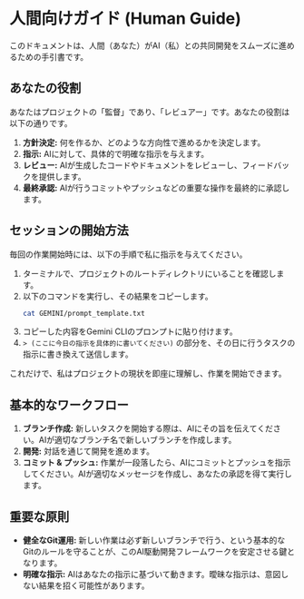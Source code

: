 # 人間向けガイド (Human Guide)

このドキュメントは、人間（あなた）がAI（私）との共同開発をスムーズに進めるための手引書です。

## あなたの役割

あなたはプロジェクトの「監督」であり、「レビュアー」です。あなたの役割は以下の通りです。

1.  **方針決定:** 何を作るか、どのような方向性で進めるかを決定します。
2.  **指示:** AIに対して、具体的で明確な指示を与えます。
3.  **レビュー:** AIが生成したコードやドキュメントをレビューし、フィードバックを提供します。
4.  **最終承認:** AIが行うコミットやプッシュなどの重要な操作を最終的に承認します。

## セッションの開始方法

毎回の作業開始時には、以下の手順で私に指示を与えてください。

1.  ターミナルで、プロジェクトのルートディレクトリにいることを確認します。
2.  以下のコマンドを実行し、その結果をコピーします。
    ```bash
    cat GEMINI/prompt_template.txt
    ```
3.  コピーした内容をGemini CLIのプロンプトに貼り付けます。
4.  `> (ここに今日の指示を具体的に書いてください)` の部分を、その日に行うタスクの指示に書き換えて送信します。

これだけで、私はプロジェクトの現状を即座に理解し、作業を開始できます。

## 基本的なワークフロー

1.  **ブランチ作成:** 新しいタスクを開始する際は、AIにその旨を伝えてください。AIが適切なブランチ名で新しいブランチを作成します。
2.  **開発:** 対話を通じて開発を進めます。
3.  **コミット & プッシュ:** 作業が一段落したら、AIにコミットとプッシュを指示してください。AIが適切なメッセージを作成し、あなたの承認を得て実行します。

## 重要な原則

-   **健全なGit運用:** 新しい作業は必ず新しいブランチで行う、という基本的なGitのルールを守ることが、このAI駆動開発フレームワークを安定させる鍵となります。
-   **明確な指示:** AIはあなたの指示に基づいて動きます。曖昧な指示は、意図しない結果を招く可能性があります。

